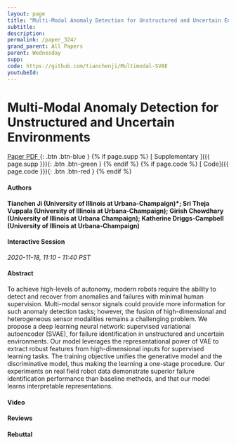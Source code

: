 ```yaml
---
layout: page
title: "Multi-Modal Anomaly Detection for Unstructured and Uncertain Environments"
subtitle: 
description:
permalink: /paper_324/
grand_parent: All Papers
parent: Wednesday
supp: 
code: https://github.com/tianchenji/Multimodal-SVAE
youtubeId: 
---
```


# Multi-Modal Anomaly Detection for Unstructured and Uncertain Environments

[<i class="fa fa-file-text-o" aria-hidden="true"></i> Paper PDF ](https://drive.google.com/file/d/1PIdenJv-TtQGpby5kJb8VgXRBX8QxGeF/view){: .btn .btn-blue } {% if page.supp %} [<i class="fa fa-file-text-o" aria-hidden="true"></i> Supplementary ]({{ page.supp }}){: .btn .btn-green } {% endif %} {% if page.code %} [<i class="fa fa-github" aria-hidden="true"></i> Code]({{ page.code }}){: .btn .btn-red }
{% endif %}

#### Authors
**Tianchen Ji (University of Illinois at Urbana-Champaign)*; Sri Theja Vuppala (University of Illinois at Urbana-Champaign); Girish Chowdhary (University of Illinois at Urbana Champaign); Katherine Driggs-Campbell (University of Illinois at Urbana-Champaign)**

#### Interactive Session
*2020-11-18, 11:10 - 11:40 PST*

#### Abstract
To achieve high-levels of autonomy, modern robots require the ability to detect and recover from anomalies and failures with minimal human supervision. Multi-modal sensor signals could provide more information for such anomaly detection tasks; however, the fusion of high-dimensional and heterogeneous sensor modalities remains a challenging problem. We propose a deep learning neural network: supervised variational autoencoder (SVAE), for failure identification in unstructured and uncertain environments. Our model leverages the representational power of VAE to extract robust features from high-dimensional inputs for supervised learning tasks. The training objective unifies the generative model and the discriminative model, thus making the learning a one-stage procedure. Our experiments on real field robot data demonstrate superior failure identification performance than baseline methods, and that our model learns interpretable representations.

#### Video 

#### Reviews

#### Rebuttal
